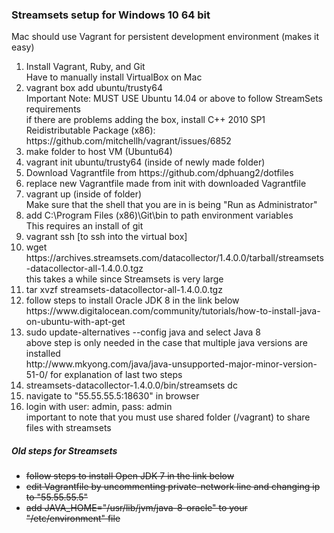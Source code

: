 <h3>Streamsets setup for Windows 10 64 bit </h3>
Mac should use Vagrant for persistent development environment (makes it easy)
<ol>
    <li> Install Vagrant, Ruby, and Git </li>
    Have to manually install VirtualBox on Mac
    <li> vagrant box add ubuntu/trusty64 </li>
    Important Note: MUST USE Ubuntu 14.04 or above to follow StreamSets requirements <br>
    if there are problems adding the box, install C++ 2010 SP1 Reidistributable Package (x86): https://github.com/mitchellh/vagrant/issues/6852 
    <li> make folder to host VM (Ubuntu64) </li>
    <li> vagrant init ubuntu/trusty64 (inside of newly made folder) </li>
    <li> Download Vagrantfile from https://github.com/dphuang2/dotfiles </li>
    <li> replace new Vagrantfile made from init with downloaded Vagrantfile </li>
    <li> vagrant up (inside of folder) </li>
    Make sure that the shell that you are in is being "Run as Administrator"
    <li> add C:\Program Files (x86)\Git\bin to path environment variables </li>
    This requires an install of git
    <li> vagrant ssh [to ssh into the virtual box] </li>
    <li> wget https://archives.streamsets.com/datacollector/1.4.0.0/tarball/streamsets-datacollector-all-1.4.0.0.tgz </li>
    this takes a while since Streamsets is very large
    <li> tar xvzf streamsets-datacollector-all-1.4.0.0.tgz </li>
    <li> follow steps to install Oracle JDK 8 in the link below </li>   
    https://www.digitalocean.com/community/tutorials/how-to-install-java-on-ubuntu-with-apt-get
    <li> sudo update-alternatives --config java and select Java 8 </li>
    above step is only needed in the case that multiple java versions are installed <br>
    http://www.mkyong.com/java/java-unsupported-major-minor-version-51-0/ for explanation of last two steps
    <li> streamsets-datacollector-1.4.0.0/bin/streamsets dc </li>
    <li> navigate to "55.55.55.5:18630" in browser </li>
    <li> login with user: admin, pass: admin </li>
    important to note that you must use shared folder (/vagrant) to share files with streamsets
</ol>
<h5> Old steps for Streamsets </h5>
<ul>
    <del> <li> follow steps to install Open JDK 7 in the link below </li> </del> 
    <del> <li> edit Vagrantfile by uncommenting private-network line and changing ip to "55.55.55.5" </li> </del>
    <del> <li> add JAVA_HOME="/usr/lib/jvm/java-8-oracle" to your "/etc/environment" file </li> </del>
</ul>
